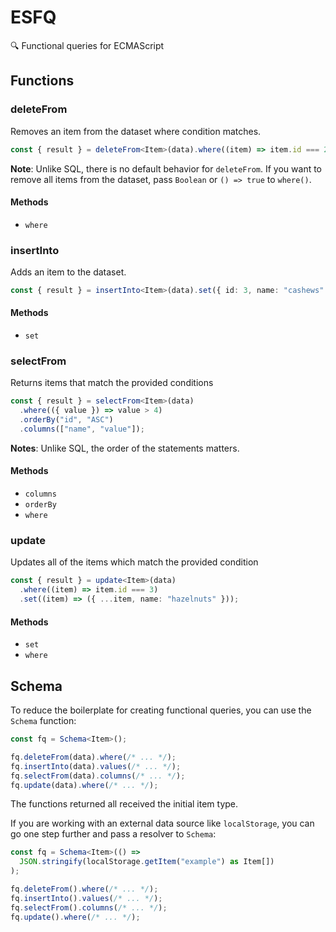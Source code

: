 # ESFQ

🔍 Functional queries for ECMAScript

## Functions

### deleteFrom

Removes an item from the dataset where condition matches.

```ts
const { result } = deleteFrom<Item>(data).where((item) => item.id === 2);
```

**Note**: Unlike SQL, there is no default behavior for `deleteFrom`. If you want to remove all items from the dataset, pass `Boolean` or `() => true` to `where()`.

#### Methods

- `where`

### insertInto

Adds an item to the dataset.

```ts
const { result } = insertInto<Item>(data).set({ id: 3, name: "cashews" });
```

#### Methods

- `set`

### selectFrom

Returns items that match the provided conditions

```ts
const { result } = selectFrom<Item>(data)
  .where(({ value }) => value > 4)
  .orderBy("id", "ASC")
  .columns(["name", "value"]);
```

**Notes**: Unlike SQL, the order of the statements matters.

#### Methods

- `columns`
- `orderBy`
- `where`

### update

Updates all of the items which match the provided condition

```ts
const { result } = update<Item>(data)
  .where((item) => item.id === 3)
  .set((item) => ({ ...item, name: "hazelnuts" }));
```

#### Methods

- `set`
- `where`

## Schema

To reduce the boilerplate for creating functional queries, you can use the `Schema` function:

```ts
const fq = Schema<Item>();

fq.deleteFrom(data).where(/* ... */);
fq.insertInto(data).values(/* ... */);
fq.selectFrom(data).columns(/* ... */);
fq.update(data).where(/* ... */);
```

The functions returned all received the initial item type.

If you are working with an external data source like `localStorage`, you can go one step further and pass a resolver to `Schema`:

```ts
const fq = Schema<Item>(() =>
  JSON.stringify(localStorage.getItem("example") as Item[])
);

fq.deleteFrom().where(/* ... */);
fq.insertInto().values(/* ... */);
fq.selectFrom().columns(/* ... */);
fq.update().where(/* ... */);
```

